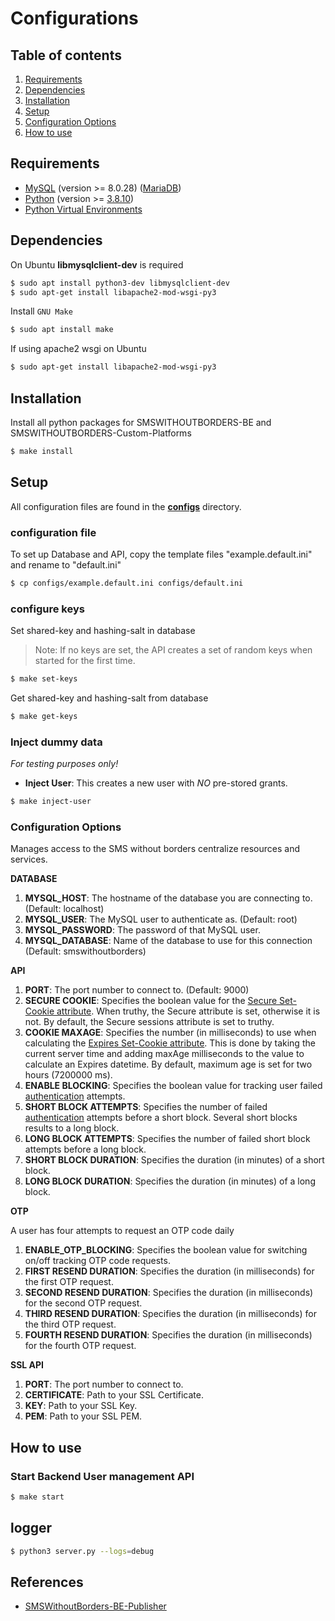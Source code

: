 # Configurations

## Table of contents

1. [Requirements](#requirements)
2. [Dependencies](#dependencies)
3. [Installation](#installation)
4. [Setup](#setup)
5. [Configuration Options](#Configuration-Options)
6. [How to use](#how-to-use)

## Requirements

- [MySQL](https://www.mysql.com/) (version >= 8.0.28) ([MariaDB](https://mariadb.org/))
- [Python](https://www.python.org/) (version >= [3.8.10](https://www.python.org/downloads/release/python-3810/))
- [Python Virtual Environments](https://docs.python.org/3/tutorial/venv.html)

## Dependencies

On Ubuntu **libmysqlclient-dev** is required

```bash
$ sudo apt install python3-dev libmysqlclient-dev
$ sudo apt-get install libapache2-mod-wsgi-py3
```

Install `GNU Make`

```bash
$ sudo apt install make
```

If using apache2 wsgi on Ubuntu

```bash
$ sudo apt-get install libapache2-mod-wsgi-py3
```

## Installation

Install all python packages for SMSWITHOUTBORDERS-BE and SMSWITHOUTBORDERS-Custom-Platforms

```bash
$ make install
```

## Setup

All configuration files are found in the **[configs](../configs)** directory.

### configuration file

To set up Database and API, copy the template files "example.default.ini" and rename to "default.ini"

```bash
$ cp configs/example.default.ini configs/default.ini
```

### configure keys

Set shared-key and hashing-salt in database

> Note: If no keys are set, the API creates a set of random keys when started for the first time.

```bash
$ make set-keys
```

Get shared-key and hashing-salt from database

```bash
$ make get-keys
```

### Inject dummy data

_For testing purposes only!_

- **Inject User**: This creates a new user with _NO_ pre-stored grants.

```bash
$ make inject-user
```

### Configuration Options

Manages access to the SMS without borders centralize resources and services.

**DATABASE**

1. **MYSQL_HOST**: The hostname of the database you are connecting to. (Default: localhost)
2. **MYSQL_USER**: The MySQL user to authenticate as. (Default: root)
3. **MYSQL_PASSWORD**: The password of that MySQL user.
4. **MYSQL_DATABASE**: Name of the database to use for this connection (Default: smswithoutborders)

**API**

1. **PORT**: The port number to connect to. (Default: 9000)
2. **SECURE COOKIE**: Specifies the boolean value for the [Secure Set-Cookie attribute](https://developer.mozilla.org/en-US/docs/Web/HTTP/Headers/Set-Cookie). When truthy, the Secure attribute is set, otherwise it is not. By default, the Secure sessions attribute is set to truthy.
3. **COOKIE MAXAGE**: Specifies the number (in milliseconds) to use when calculating the [Expires Set-Cookie attribute](https://developer.mozilla.org/en-US/docs/Web/HTTP/Headers/Set-Cookie). This is done by taking the current server time and adding maxAge milliseconds to the value to calculate an Expires datetime. By default, maximum age is set for two hours (7200000 ms).
4. **ENABLE BLOCKING**: Specifies the boolean value for tracking user failed [authentication](FEATURES_v2.md#2-authenticate-an-account) attempts.
5. **SHORT BLOCK ATTEMPTS**: Specifies the number of failed [authentication](FEATURES_v2.md#2-authenticate-an-account) attempts before a short block. Several short blocks results to a long block.
6. **LONG BLOCK ATTEMPTS**: Specifies the number of failed short block attempts before a long block.
7. **SHORT BLOCK DURATION**: Specifies the duration (in minutes) of a short block.
8. **LONG BLOCK DURATION**: Specifies the duration (in minutes) of a long block.

**OTP**

A user has four attempts to request an OTP code daily

1. **ENABLE_OTP_BLOCKING**: Specifies the boolean value for switching on/off tracking OTP code requests.
2. **FIRST RESEND DURATION**: Specifies the duration (in milliseconds) for the first OTP request.
3. **SECOND RESEND DURATION**: Specifies the duration (in milliseconds) for the second OTP request.
4. **THIRD RESEND DURATION**: Specifies the duration (in milliseconds) for the third OTP request.
5. **FOURTH RESEND DURATION**: Specifies the duration (in milliseconds) for the fourth OTP request.

**SSL API**

1. **PORT**: The port number to connect to.
2. **CERTIFICATE**: Path to your SSL Certificate.
3. **KEY**: Path to your SSL Key.
4. **PEM**: Path to your SSL PEM.

## How to use

### Start Backend User management API

```bash
$ make start
```

## logger

```bash
$ python3 server.py --logs=debug
```

## References

- [SMSWithoutBorders-BE-Publisher](https://github.com/smswithoutborders/SMSWithoutBorders-BE-Publisher)
